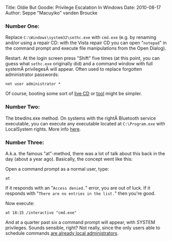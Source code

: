 Title: Oldie But Goodie: Privilege Escalation In Windows
Date: 2010-08-17
Author: Seppe "Macuyiko" vanden Broucke

### Number One:

Replace `C:\Windows\system32\sethc.exe` with `cmd.exe` (e.g. by renaming and/or using a repair CD: with the Vista repair CD you can open "`notepad`" in the command prompt and execute file manipulations from the Open Dialog).

Restart. At the login screen press "Shift" five times (at this point, you can guess what `sethc.exe` originally did) and a command window with full systemÂ privilegesÂ will appear. Often used to replace forgotten administrator passwords:

    net user administrator *

Of course, booting some sort of [live CD](http://www.sysresccd.org/) or [tool](http://pogostick.net/~pnh/ntpasswd/) might be simpler.

### Number Two:

The btwdins.exe method. On systems with the rightÂ Bluetooth service executable, you can execute any executable located at `C:\Program.exe` with LocalSystem rights. More info [here](http://osix.net/modules/article/?id=679).

###  Number Three:

A.k.a. the famous "at"-method, there was a lot of talk about this back in the day (about a year ago). Basically, the concept went like this:

Open a command prompt as a normal user, type:

    at

If it responds with an "`Access denied.`" error, you are out of luck. If it responds with "`There are no entries in the list.`" then you're good.

Now execute:

    at 18:15 /interactive "cmd.exe"

And at a quarter past six a command prompt will appear, with SYSTEM privileges. Sounds sensible, right? Not really, since the only users able to schedule commands [are already local administrators](http://h0bbel.p0ggel.org/windows-xp-privilege-escalation-exploit-no-it-isnt).
